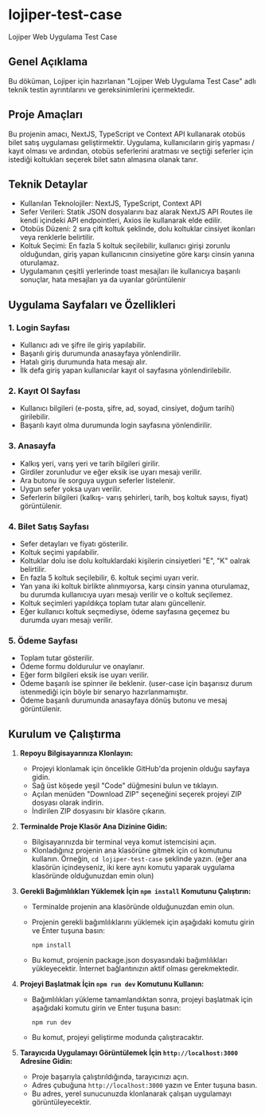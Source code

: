 # lojiper-test-case

Lojiper Web Uygulama Test Case

## Genel Açıklama

Bu döküman, Lojiper için hazırlanan "Lojiper Web Uygulama Test Case" adlı teknik testin ayrıntılarını ve gereksinimlerini içermektedir.

## Proje Amaçları

Bu projenin amacı, NextJS, TypeScript ve Context API kullanarak otobüs bilet satış uygulaması geliştirmektir. Uygulama, kullanıcıların giriş yapması / kayıt olması ve ardından, otobüs seferlerini aratması ve seçtiği seferler için istediği koltukları seçerek bilet satın almasına olanak tanır.

## Teknik Detaylar

- Kullanılan Teknolojiler: NextJS, TypeScript, Context API
- Sefer Verileri: Statik JSON dosyalarını baz alarak NextJS API Routes ile kendi içindeki API endpointleri, Axios ile kullanarak elde edilir.
- Otobüs Düzeni: 2 sıra çift koltuk şeklinde, dolu koltuklar cinsiyet ikonları veya renklerle belirtilir.
- Koltuk Seçimi: En fazla 5 koltuk seçilebilir, kullanıcı girişi zorunlu olduğundan, giriş yapan kullanıcının cinsiyetine göre karşı cinsin yanına oturulamaz.
- Uygulamanın çeşitli yerlerinde toast mesajları ile kullanıcıya başarılı sonuçlar, hata mesajları ya da uyarılar görüntülenir

## Uygulama Sayfaları ve Özellikleri

### 1. Login Sayfası

- Kullanıcı adı ve şifre ile giriş yapılabilir.
- Başarılı giriş durumunda anasayfaya yönlendirilir.
- Hatalı giriş durumunda hata mesajı alır.
- İlk defa giriş yapan kullanıcılar kayıt ol sayfasına yönlendirilebilir.

### 2. Kayıt Ol Sayfası

- Kullanıcı bilgileri (e-posta, şifre, ad, soyad, cinsiyet, doğum tarihi) girilebilir.
- Başarılı kayıt olma durumunda login sayfasına yönlendirilir.

### 3. Anasayfa

- Kalkış yeri, varış yeri ve tarih bilgileri girilir.
- Girdiler zorunludur ve eğer eksik ise uyarı mesajı verilir.
- Ara butonu ile sorguya uygun seferler listelenir.
- Uygun sefer yoksa uyarı verilir.
- Seferlerin bilgileri (kalkış- varış şehirleri, tarih, boş koltuk sayısı, fiyat) görüntülenir.

### 4. Bilet Satış Sayfası

- Sefer detayları ve fiyatı gösterilir.
- Koltuk seçimi yapılabilir.
- Koltuklar dolu ise dolu koltuklardaki kişilerin cinsiyetleri "E", "K" oalrak belirtilir.
- En fazla 5 koltuk seçilebilir, 6. koltuk seçimi uyarı verir.
- Yan yana iki koltuk birlikte alınmıyorsa, karşı cinsin yanına oturulamaz, bu durumda kullanıcıya uyarı mesajı verilir ve o koltuk seçilemez.
- Koltuk seçimleri yapıldıkça toplam tutar alanı güncellenir.
- Eğer kullanıcı koltuk seçmediyse, ödeme sayfasına geçemez bu durumda uyarı mesajı verilir.

### 5. Ödeme Sayfası

- Toplam tutar gösterilir.
- Ödeme formu doldurulur ve onaylanır.
- Eğer form bilgileri eksik ise uyarı verilir.
- Ödeme başarılı ise spinner ile beklenir. (user-case için başarısız durum istenmediği için böyle bir senaryo hazırlanmamıştır.
- Ödeme başarılı durumunda anasayfaya dönüş butonu ve mesaj görüntülenir.

## Kurulum ve Çalıştırma

1.  **Repoyu Bilgisayarınıza Klonlayın:**

    - Projeyi klonlamak için öncelikle GitHub'da projenin olduğu sayfaya gidin.
    - Sağ üst köşede yeşil "Code" düğmesini bulun ve tıklayın.
    - Açılan menüden "Download ZIP" seçeneğini seçerek projeyi ZIP dosyası olarak indirin.
    - İndirilen ZIP dosyasını bir klasöre çıkarın.

2.  **Terminalde Proje Klasör Ana Dizinine Gidin:**

    - Bilgisayarınızda bir terminal veya komut istemcisini açın.
    - Klonladığınız projenin ana klasörüne gitmek için `cd` komutunu kullanın. Örneğin, `cd lojiper-test-case` şeklinde yazın. (eğer ana klasörün içindeyseniz, iki kere aynı komutu yaparak uygulama klasöründe olduğunuzdan emin olun)

3.  **Gerekli Bağımlılıkları Yüklemek İçin `npm install` Komutunu Çalıştırın:**

    - Terminalde projenin ana klasöründe olduğunuzdan emin olun.
    - Projenin gerekli bağımlılıklarını yüklemek için aşağıdaki komutu girin ve Enter tuşuna basın:

      `npm install`

    - Bu komut, projenin package.json dosyasındaki bağımlılıkları yükleyecektir. İnternet bağlantınızın aktif olması gerekmektedir.

4.  **Projeyi Başlatmak İçin `npm run dev` Komutunu Kullanın:**

    - Bağımlılıkları yükleme tamamlandıktan sonra, projeyi başlatmak için aşağıdaki komutu girin ve Enter tuşuna basın:

      `npm run dev`

    - Bu komut, projeyi geliştirme modunda çalıştıracaktır.

5.  **Tarayıcıda Uygulamayı Görüntülemek İçin `http://localhost:3000` Adresine Gidin:**

    - Proje başarıyla çalıştırıldığında, tarayıcınızı açın.
    - Adres çubuğuna `http://localhost:3000` yazın ve Enter tuşuna basın.
    - Bu adres, yerel sunucunuzda klonlanarak çalışan uygulamayı görüntüleyecektir.
